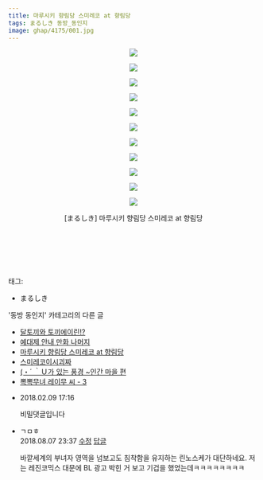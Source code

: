 ```yaml
---
title: 마루시키 향림당 스미레코 at 향림당
tags: まるしき 동방_동인지
image: ghap/4175/001.jpg
---
```

<div class="article">
<p style="text-align: center; clear: none; float: none;"><img src="{{ site.nasurl }}/ghap/4175/001.jpg"/></p>
<p style="text-align: center; clear: none; float: none;"><img src="{{ site.nasurl }}/ghap/4175/002.jpg"/></p>
<p style="text-align: center; clear: none; float: none;"><img src="{{ site.nasurl }}/ghap/4175/003.jpg"/></p>
<p style="text-align: center; clear: none; float: none;"><img src="{{ site.nasurl }}/ghap/4175/004.jpg"/></p>
<p style="text-align: center; clear: none; float: none;"><img src="{{ site.nasurl }}/ghap/4175/005.jpg"/></p>
<p style="text-align: center; clear: none; float: none;"><img src="{{ site.nasurl }}/ghap/4175/006.jpg"/></p>
<p style="text-align: center; clear: none; float: none;"><img src="{{ site.nasurl }}/ghap/4175/007.jpg"/></p>
<p style="text-align: center; clear: none; float: none;"><img src="{{ site.nasurl }}/ghap/4175/008.jpg"/></p>
<p style="text-align: center; clear: none; float: none;"><img src="{{ site.nasurl }}/ghap/4175/009.jpg"/></p>
<p style="text-align: center; clear: none; float: none;"><img src="{{ site.nasurl }}/ghap/4175/010.jpg"/></p>
<p style="text-align: center; clear: none; float: none;"><img src="{{ site.nasurl }}/ghap/4175/011.jpg"/></p>
<p style="text-align: center; clear: none; float: none;">[まるしき] 마루시키 향림당 스미레코 at 향림당</p>
<p style="text-align: center; clear: none; float: none;"><br/></p>
<p style="text-align: center; clear: none; float: none;"><br/></p>
<p><br/></p>
</div><div class="tagTrail">
<p>태그: </p>
<ul>
<li>まるしき</li>
</ul>
</div><div class="another">
<p>'동방 동인지' 카테고리의 다른 글</p>
<ul>
<li><a href="/2018-02-09-ghap_4181">달토끼와 토끼에이린!?</a></li>
<li><a href="/2018-02-08-ghap_4177">예대제 안내 만화 나머지</a></li>
<li><a href="/2018-02-08-ghap_4175">마루시키 향림당 스미레코 at 향림당</a></li>
<li><a href="/2018-02-08-ghap_4174">스미레코이시괴짜</a></li>
<li><a href="/2018-02-08-ghap_4173">(・´ ｀Ｕ가 있는 풍경 ~인간 마을 편</a></li>
<li><a href="/2018-02-07-ghap_4172">뽁뽁무녀 레이무 씨 - 3</a></li>
</ul>
</div><div class="cb_module cb_fluid">
<div class="cb_wrt cb_profile">
<div class="comment">
<ul>
<li class="cb_thumb_off" id="comment15196121">
<div class="cb_comment_area">
<div class="cb_info_area">
<div class="cb_section">
<span class="cb_nick_name"></span>
</div>
<div class="cb_section">
<span class="cb_date">2018.02.09 17:16</span>
</div>
</div>
<div class="cb_dsc_comment">
<p class="cb_dsc">
											비밀댓글입니다
										</p>
</div>
</div></li>
<li class="cb_thumb_off" id="comment15302904">
<div class="cb_comment_area">
<div class="cb_info_area">
<div class="cb_section">
<span class="cb_nick_name">ㄱㅁㅎ</span>
</div>
<div class="cb_section">
<span class="cb_date">2018.08.07 23:37 </span>
<span><a class="edit" href="javascript:void(0)" onclick="deleteComment(15302904);return false"><span class="glyphicon glyphicon-edit"></span> 수정</a></span>
<span><a class="reply" href="javascript:void(0)" onclick="commentComment(15302904); return false"><span class="glyphicon glyphicon-share-alt"></span> 답글</a></span>
</div>
</div>
<div class="cb_dsc_comment">
<p class="cb_dsc">
											바깥세계의 부녀자 영역을 넘보고도 침착함을 유지하는 린노스케가 대단하네요. 저는 레진코믹스 대문에 BL 광고 박힌 거 보고 기겁을 했었는데ㅋㅋㅋㅋㅋㅋㅋㅋ
										</p>
</div>
</div></li>
</ul>
</div>
</div><!-- commentList close -->
</div>